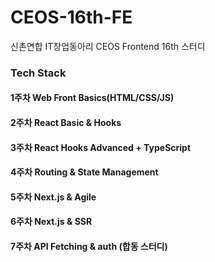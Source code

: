 # CEOS-16th-FE
신촌연합 IT창업동아리 CEOS Frontend 16th 스터디

### Tech Stack
          

#### 1주차 Web Front Basics(HTML/CSS/JS)


#### 2주차 React Basic & Hooks

#### 3주차 React Hooks Advanced + TypeScript

#### 4주차 Routing & State Management

#### 5주차 Next.js & Agile

#### 6주차 Next.js & SSR

#### 7주차 API Fetching & auth (합동 스터디)
